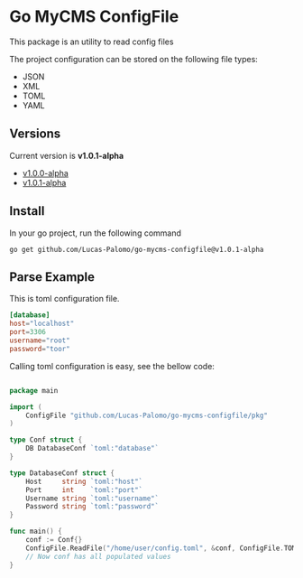 # Go MyCMS ConfigFile

This package is an utility to read config files

The project configuration can be stored on the following file types:
- JSON
- XML
- TOML
- YAML

## Versions

Current version is **v1.0.1-alpha**

- [v1.0.0-alpha](https://github.com/Lucas-Palomo/go-mycms-configfile/releases/tag/v1.0.0-alpha)
- [v1.0.1-alpha](https://github.com/Lucas-Palomo/go-mycms-configfile/releases/tag/v1.0.1-alpha)

## Install

In your go project, run the following command

```shell
go get github.com/Lucas-Palomo/go-mycms-configfile@v1.0.1-alpha
```

## Parse Example

This is toml configuration file.
```toml
[database]
host="localhost"
port=3306
username="root"
password="toor"
```

Calling toml configuration is easy, see the bellow code:

```go

package main

import (
	ConfigFile "github.com/Lucas-Palomo/go-mycms-configfile/pkg"
)

type Conf struct {
	DB DatabaseConf `toml:"database"`
}

type DatabaseConf struct {
	Host     string `toml:"host"`
	Port     int    `toml:"port"`
	Username string `toml:"username"`
	Password string `toml:"password"`
}

func main() {
	conf := Conf{}
	ConfigFile.ReadFile("/home/user/config.toml", &conf, ConfigFile.TOML)
	// Now conf has all populated values
}

```